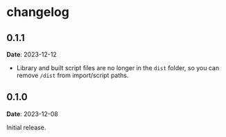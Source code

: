 # changelog

## 0.1.1
**Date**: 2023-12-12

* Library and built script files are no longer in the `dist` folder, so you can remove `/dist` from import/script paths.

## 0.1.0
**Date**: 2023-12-08

Initial release.
